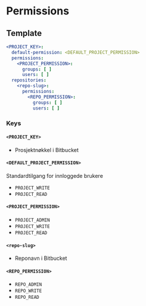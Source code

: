 # Permissions

## Template

```yaml
<PROJECT_KEY>:
  default-permission: <DEFAULT_PROJECT_PERMISSION>
  permissions:
    <PROJECT_PERMISSION>:
      groups: [ ]
      users: [ ]
  repositories:
    <repo-slug>:
      permissions:
        <REPO_PERMISSION>:
          groups: [ ]
          users: [ ]
```

### Keys

#### `<PROJECT_KEY>`

* Prosjektnøkkel i Bitbucket

#### `<DEFAULT_PROJECT_PERMISSION>`

Standardtilgang for innloggede brukere

* `PROJECT_WRITE`
* `PROJECT_READ`

#### `<PROJECT_PERMISSION>`

* `PROJECT_ADMIN`
* `PROJECT_WRITE`
* `PROJECT_READ`

#### `<repo-slug>`

* Reponavn i Bitbucket

#### `<REPO_PERMISSION>`

* `REPO_ADMIN`
* `REPO_WRITE`
* `REPO_READ`
